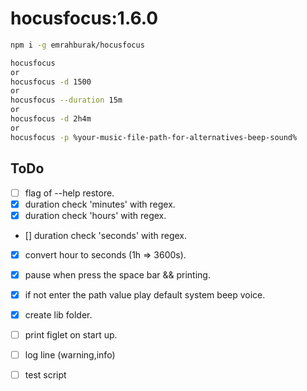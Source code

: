 # hocusfocus:1.6.0


```bash
npm i -g emrahburak/hocusfocus

```

```bash
hocusfocus
or
hocusfocus -d 1500
or
hocusfocus --duration 15m
or
hocusfocus -d 2h4m
or
hocusfocus -p %your-music-file-path-for-alternatives-beep-sound%
```



## ToDo

- [ ] flag of --help restore.
- [x]  duration check 'minutes' with regex.
- [x]  duration check 'hours' with regex.
- []  duration check 'seconds' with regex.
- [x]  convert hour to seconds (1h => 3600s).
- [x]  pause when press the space bar && printing.
- [x]  if not enter the path value play default system beep voice.
- [x]  create lib folder.
- [ ]  print figlet on start up.
- [ ]  log line (warning,info)
- [ ]  test script


